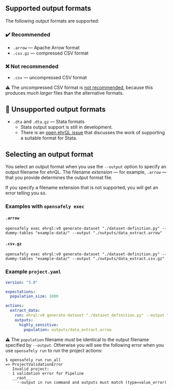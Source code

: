 ## Supported output formats

The following output formats are supported:

### :heavy_check_mark: Recommended

* `.arrow` — Apache Arrow format
* `.csv.gz` — compressed CSV format

### :x: Not recommended

* `.csv` — uncompressed CSV format

:warning: The uncompressed CSV format is [not recommended](https://www.opensafely.org/changelog/2023-02-02/),
because this produces *much larger* files than the alternative formats.

## :construction: Unsupported output formats

* `.dta` and `.dta.gz` — Stata formats
    * Stata output support is still in development.
    * There is an [open ehrQL issue](https://github.com/opensafely-core/ehrql/issues/794) that discusses the work
      of supporting a suitable format for Stata.

## Selecting an output format

You select an output format
when you use the `--output` option to specify an output filename for ehrQL.
The filename *extension* — for example, `.arrow` — that you provide determines the output format file.

If you specify a filename extension that is not supported,
you will get an error telling you so.

### Examples with `opensafely exec`

#### `.arrow`

```
opensafely exec ehrql:v0 generate-dataset "./dataset-definition.py" --dummy-tables "example-data/" --output "./outputs/data_extract.arrow"
```

#### `.csv.gz`

```
opensafely exec ehrql:v0 generate-dataset "./dataset-definition.py" --dummy-tables "example-data/" --output "./outputs/data_extract.csv.gz"
```

### Example `project.yaml`

```yaml
version: "3.0"

expectations:
  population_size: 1000

actions:
  extract_data:
    run: ehrql:v0 generate-dataset "./dataset_definition.py" --output "outputs/data_extract.arrow"
    outputs:
      highly_sensitive:
        population: outputs/data_extract.arrow
```

:warning: The `population` filename *must* be identical to the output filename specified by `--output`.
Otherwise you will see the following error when you use `opensafely run`
to run the project actions:

```
$ opensafely run run_all
=> ProjectValidationError
   Invalid project:
   1 validation error for Pipeline
   __root__
     --output in run command and outputs must match (type=value_error)
```
